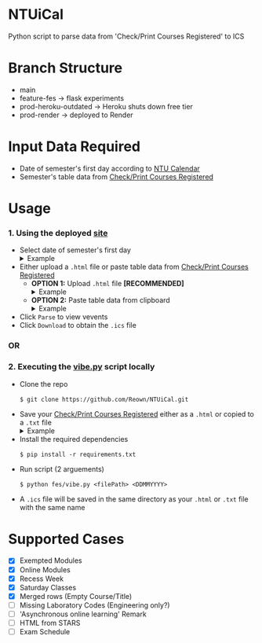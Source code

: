 # NTUiCal
Python script to parse data from 'Check/Print Courses Registered' to ICS

# Branch Structure
- main
- feature-fes -> flask experiments
- prod-heroku-outdated -> Heroku shuts down free tier
- prod-render -> deployed to Render

# Input Data Required
 - Date of semester's first day according to [NTU Calendar](https://www.ntu.edu.sg/admissions/matriculation/academic-calendars)
 - Semester's table data from [Check/Print Courses Registered](https://sso.wis.ntu.edu.sg/webexe88/owa/sso_redirect.asp?t=1&app=https://wish.wis.ntu.edu.sg/pls/webexe/aus_stars_check.check_subject_web2)

# Usage
### 1. Using the deployed [site](https://ntuical-flask.onrender.com/)
- Select date of semester's first day
    <details>
    <summary>Example</summary>
    <br>
    *Monday of Week 1*
    <img src="./images/get_date.png">
    <img src="./images/choose_date.png">
    </details>
- Either upload a `.html` file or paste table data from [Check/Print Courses Registered](https://sso.wis.ntu.edu.sg/webexe88/owa/sso_redirect.asp?t=1&app=https://wish.wis.ntu.edu.sg/pls/webexe/aus_stars_check.check_subject_web2)
    - __OPTION 1:__ Upload `.html` file __[RECOMMENDED]__
        <details>
        <summary>Example</summary>
        <br>
        *Right click > Save Page*
        <img src="./images/get_html.png">
        <img src="./images/upload_html.png">
        </details>
    - __OPTION 2:__ Paste table data from clipboard
        <details>
        <summary>Example</summary>
        <br>
        *Only copy the contents within the red box*
        <img src="./images/get_data.png">
        <img src="./images/paste_data.png">
        </details>
- Click `Parse` to view vevents
- Click `Download` to obtain the `.ics` file

### __OR__

### 2. Executing the [vibe.py](https://github.com/Reown/NTUiCal/blob/main/fes/vibe.py) script locally
- Clone the repo
    ```
    $ git clone https://github.com/Reown/NTUiCal.git
    ```
- Save your [Check/Print Courses Registered](https://sso.wis.ntu.edu.sg/webexe88/owa/sso_redirect.asp?t=1&app=https://wish.wis.ntu.edu.sg/pls/webexe/aus_stars_check.check_subject_web2) either as a `.html` or copied to a `.txt` file
    <details>
    <summary>Example</summary>
    See <a href ="https://github.com/Reown/NTUiCal/tree/main/samplehtml">samplehtml</a>
    <br>
    or <a href = "https://github.com/Reown/NTUiCal/tree/main/sampletxt">sampletxt</a>
    </details>
- Install the required dependencies
    ```
    $ pip install -r requirements.txt
    ```
- Run script (2 arguements)
    ```
    $ python fes/vibe.py <filePath> <DDMMYYYY>
    ```
- A `.ics` file will be saved in the same directory as your `.html` or `.txt` file with the same name

# Supported Cases
- [x] Exempted Modules
- [x] Online Modules
- [x] Recess Week
- [x] Saturday Classes
- [x] Merged rows (Empty Course/Title)
- [ ] Missing Laboratory Codes (Engineering only?)
- [ ] 'Asynchronous online learning' Remark
- [ ] HTML from STARS
- [ ] Exam Schedule
